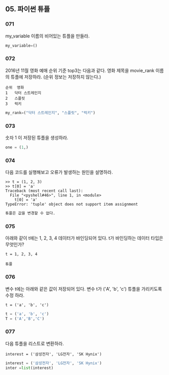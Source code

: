 ## 05. 파이썬 튜플

### 071
my_variable 이름의 비어있는 튜플을 만들라.
```python
my_variable=()
```

### 072
2016년 11월 영화 예매 순위 기준 top3는 다음과 같다. 영화 제목을 movie_rank 이름의 튜플에 저장하라. (순위 정보는 저장하지 않는다.)
```
순위	영화
1	닥터 스트레인지
2	스플릿
3	럭키
```
```python
my_rank=("닥터 스트레인지", "스플릿", "럭키")
```

### 073
숫자 1 이 저장된 튜플을 생성하라.
```python
one = (1,)
```
### 074
다음 코드를 실행해보고 오류가 발생하는 원인을 설명하라.
```
>> t = (1, 2, 3)
>> t[0] = 'a'
Traceback (most recent call last):
  File "<pyshell#46>", line 1, in <module>
    t[0] = 'a'
TypeError: 'tuple' object does not support item assignment
```
```python
튜플은 값을 변경할 수 없다.
```

### 075
아래와 같이 t에는 1, 2, 3, 4 데이터가 바인딩되어 있다. t가 바인딩하는 데이터 타입은 무엇인가?
```
t = 1, 2, 3, 4
```
```
튜플
```

### 076
변수 t에는 아래와 같은 값이 저장되어 있다. 변수 t가 ('A', 'b', 'c') 튜플을 가리키도록 수정 하라.
```
t = ('a', 'b', 'c')
```
```python
t = ('a', 'b', 'c')
T = ('A','B','C')
```

### 077
다음 튜플을 리스트로 변환하라.
```
interest = ('삼성전자', 'LG전자', 'SK Hynix') 
```
```python
interest = ('삼성전자', 'LG전자', 'SK Hynix') 
inter =list(interest)
```
